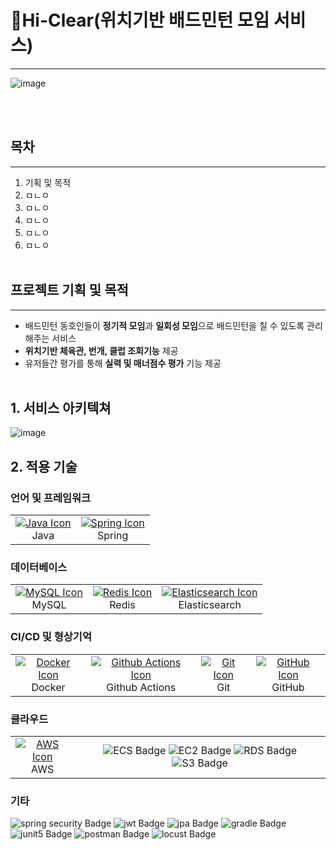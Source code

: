 # 🏸Hi-Clear(위치기반 배드민턴 모임 서비스)

-------------------
![image](https://github.com/user-attachments/assets/4938b0b0-1197-4f3c-b746-7e141c1ae030)

<br><br>

## 목차

-----------------------
1. 기획 및 목적
2. ㅁㄴㅇ
3. ㅁㄴㅇ
4. ㅁㄴㅇ
5. ㅁㄴㅇ
6. ㅁㄴㅇ
<br><br>

## 프로젝트 기획 및 목적

-----------------------
- 배드민턴 동호인들이 **정기적 모임**과 **일회성 모임**으로 배드민턴을 칠 수 있도록 관리해주는 서비스
- **위치기반 체육관, 번개, 클럽 조회기능** 제공
- 유저들간 평가를 통해 **실력 및 매너점수 평가** 기능 제공
<br><br>

## 1. 서비스 아키텍쳐

![image](https://github.com/user-attachments/assets/82395ad8-024e-4754-b0e7-a2c43cbab441)

## 2. 적용 기술
<h3>언어 및 프레임워크</h3>
<table border="0">
  <tr>
    <td align="center">
      <a href="https://skillicons.dev">
        <img src="https://skillicons.dev/icons?i=java&theme=light" alt="Java Icon" />
      </a>
      <div>Java</div>
    </td>
    <td align="center">
      <a href="https://skillicons.dev">
        <img src="https://skillicons.dev/icons?i=spring&theme=light" alt="Spring Icon" />
      </a>
      <div>Spring</div>
    </td>
  </tr>
</table>

<h3>데이터베이스</h3>
<table border="0">
  <tr>
    <td align="center">
      <a href="https://skillicons.dev">
        <img src="https://skillicons.dev/icons?i=mysql&theme=light" alt="MySQL Icon" />
      </a>
      <div style="text-align: center;">MySQL</div>
    </td>
   <td align="center">
      <a href="https://skillicons.dev">
        <img src="https://skillicons.dev/icons?i=redis&theme=light" alt="Redis Icon" />
      </a>
      <div style="text-align: center;">Redis</div>
    </td>
    <td align="center">
      <a href="https://skillicons.dev">
        <img src="https://skillicons.dev/icons?i=elasticsearch&theme=light" alt="Elasticsearch Icon" />
      </a>
      <div style="text-align: center;">Elasticsearch</div>
    </td>
  </tr>
</table>

<h3>CI/CD 및 형상기억</h3>
<table border="0">
  <tr>
    <td align="center">
      <a href="https://skillicons.dev">
        <img src="https://skillicons.dev/icons?i=docker&theme=light" alt="Docker Icon" />
      </a>
      <div>Docker</div>
    </td>
    <td align="center">
      <a href="https://skillicons.dev">
        <img src="https://skillicons.dev/icons?i=githubactions&theme=light" alt="Github Actions Icon" />
      </a>
      <div>Github Actions</div>
    </td>
    <td align="center">
      <a href="https://skillicons.dev">
        <img src="https://skillicons.dev/icons?i=git&theme=light" alt="Git Icon" />
      </a>
      <div>Git</div>
    </td>
    <td align="center">
      <a href="https://skillicons.dev">
        <img src="https://skillicons.dev/icons?i=github&theme=light" alt="GitHub Icon" />
      </a>
      <div>GitHub</div>
    </td>
  </tr>
</table>

<h3>클라우드</h3>
<table border="0">
  <tr>
    <td align="center">
      <a href="https://skillicons.dev">
        <img src="https://skillicons.dev/icons?i=aws&theme=light" alt="AWS Icon" />
      </a>
      <div>AWS</div>
    </td>
    <td colspan="2" style="text-align: center;">
      <div>
        <img src="https://img.shields.io/badge/ecs-FF9900?style=for-the-badge&logo=amazon ecs&logoColor=white" alt="ECS Badge">
        <img src="https://img.shields.io/badge/ec2-FF9900?style=for-the-badge&logo=amazon ec2&logoColor=white" alt="EC2 Badge">
        <img src="https://img.shields.io/badge/rds-527FFF?style=for-the-badge&logo=amazon rds&logoColor=white" alt="RDS Badge">
        <img src="https://img.shields.io/badge/s3-569A31?style=for-the-badge&logo=amazon s3&logoColor=white" alt="S3 Badge">
      </div>
    </td>
  </tr>
</table>
<h3>기타</h3>
      <div>
        <img src="https://img.shields.io/badge/spring security-6DB33F?style=for-the-badge&logo=spring security&logoColor=white" alt="spring security Badge">
        <img src="https://img.shields.io/badge/jwt-000000?style=for-the-badge&logo=json web tokens&logoColor=white" alt="jwt Badge">
        <img src="https://img.shields.io/badge/jpa-527FFF?style=for-the-badge&logo=jpa&logoColor=white" alt="jpa Badge">
        <img src="https://img.shields.io/badge/gradle-02303A?style=for-the-badge&logo=gradle&logoColor=white" alt="gradle Badge">
      </div>
      <div>
        <img src="https://img.shields.io/badge/junit5-25A162?style=for-the-badge&logo=junit5&logoColor=white" alt="junit5 Badge">
        <img src="https://img.shields.io/badge/postman-FF6C37?style=for-the-badge&logo=postman&logoColor=white" alt="postman Badge">
        <img src="https://img.shields.io/badge/locust-006600?style=for-the-badge&logo=locust&logoColor=white" alt="locust Badge">
      </div>
<br>